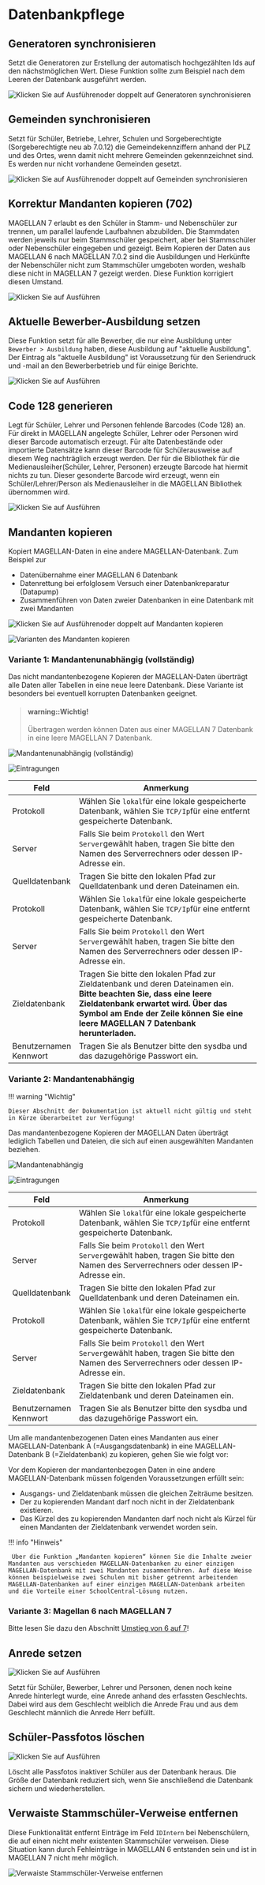 # Datenbankpflege

## Generatoren synchronisieren

Setzt die Generatoren zur Erstellung der automatisch hochgezählten Ids auf den nächstmöglichen Wert. Diese Funktion sollte zum Beispiel nach dem Leeren der Datenbank ausgeführt werden.

![Klicken Sie auf `Ausführen`oder doppelt auf `Generatoren synchronisieren`](/assets/images/magellan.administrator/generatoren.sync.png)

## Gemeinden synchronisieren

Setzt für Schüler, Betriebe, Lehrer, Schulen und Sorgeberechtigte (Sorgeberechtigte neu ab 7.0.12) die Gemeindekennziffern anhand der PLZ und des Ortes, wenn damit nicht mehrere Gemeinden gekennzeichnet sind.
Es werden nur nicht vorhandene Gemeinden gesetzt.

![Klicken Sie auf `Ausführen`oder doppelt auf `Gemeinden synchronisieren`](/assets/images/magellan.administrator/gemeinden.sync.png)

## Korrektur Mandanten kopieren (702)

MAGELLAN 7 erlaubt es den Schüler in Stamm- und Nebenschüler zur trennen, um parallel laufende Laufbahnen abzubilden. Die Stammdaten werden jeweils nur beim Stammschüler gespeichert, aber bei Stammschüler oder Nebenschüler eingegeben und gezeigt.
Beim Kopieren der Daten aus MAGELLAN 6 nach MAGELLAN 7.0.2 sind die Ausbildungen und Herkünfte der Nebenschüler nicht zum Stammschüler umgeboten worden, weshalb diese nicht in MAGELLAN 7 gezeigt werden. Diese Funktion korrigiert diesen Umstand.

![Klicken Sie auf `Ausführen`](/assets/images/magellan.administrator/korrektur.mandant.png)


## Aktuelle Bewerber-Ausbildung setzen

Diese Funktion setzt für alle Bewerber, die nur eine Ausbildung unter `Bewerber > Ausbildung` haben, diese Ausbildung auf "aktuelle Ausbildung". Der Eintrag als "aktuelle Ausbildung" ist Voraussetzung für den Seriendruck und -mail an den Bewerberbetrieb und für einige Berichte.

![Klicken Sie auf `Ausführen`](/assets/images/magellan.administrator/akt.bewerber.png)

## Code 128 generieren

Legt für Schüler, Lehrer und Personen fehlende Barcodes (Code 128) an. Für direkt in MAGELLAN angelegte Schüler, Lehrer oder Personen wird dieser Barcode automatisch erzeugt. Für alte Datenbestände oder importierte Datensätze kann dieser Barcode für Schülerausweise auf diesem Weg nachträglich erzeugt werden.
Der für die Bibliothek für die Medienausleiher(Schüler, Lehrer, Personen) erzeugte Barcode hat hiermit nichts zu tun. Dieser gesonderte Barcode wird erzeugt, wenn ein Schüler/Lehrer/Person als Medienausleiher in die MAGELLAN Bibliothek übernommen wird.

![Klicken Sie auf `Ausführen`](/assets/images/magellan.administrator/code128.png)


## Mandanten kopieren


Kopiert MAGELLAN-Daten in eine andere MAGELLAN-Datenbank. Zum Beispiel zur

* Datenübernahme einer MAGELLAN 6 Datenbank
* Datenrettung bei erfolglosem Versuch einer Datenbankreparatur (Datapump)
* Zusammenführen von Daten zweier Datenbanken in eine Datenbank mit zwei Mandanten

![Klicken Sie auf `Ausführen`oder doppelt auf `Mandanten kopieren`](/assets/images/magellan.administrator/mandanten.kopieren.png)

![Varianten des `Mandanten kopieren`](/assets/images/magellan.administrator/mandanten.kopieren1.png)

### Variante 1: Mandantenunabhängig (vollständig)

Das nicht mandantenbezogene Kopieren der MAGELLAN-Daten überträgt alle Daten aller Tabellen in eine neue leere Datenbank. Diese Variante ist besonders bei eventuell korrupten Datenbanken geeignet.

> #### warning::Wichtig!
>
> Übertragen werden können Daten aus einer MAGELLAN 7 Datenbank in eine leere MAGELLAN 7 Datenbank.

![Mandantenunabhängig (vollständig)](/assets/images/magellan.administrator/mandanten.kopieren2.png)

![Eintragungen](/assets/images/magellan.administrator/mandanten.kopieren3.png)

Feld|Anmerkung
--|--
Protokoll|Wählen Sie `lokal`für eine lokale gespeicherte Datenbank, wählen Sie `TCP/Ip`für eine entfernt gespeicherte Datenbank.
Server|Falls Sie beim `Protokoll` den Wert `Server`gewählt haben, tragen Sie bitte den Namen des Serverrechners oder dessen IP-Adresse ein.
Quelldatenbank|Tragen Sie bitte den lokalen Pfad zur Quelldatenbank und deren Dateinamen ein.
Protokoll|Wählen Sie `lokal`für eine lokale gespeicherte Datenbank, wählen Sie `TCP/Ip`für eine entfernt gespeicherte Datenbank.
Server|Falls Sie beim `Protokoll` den Wert `Server`gewählt haben, tragen Sie bitte den Namen des Serverrechners oder dessen IP-Adresse ein.
Zieldatenbank|Tragen Sie bitte den lokalen Pfad zur Zieldatenbank und deren Dateinamen ein. **Bitte beachten Sie, dass eine leere Zieldatenbank erwartet wird. Über das Symbol am Ende der Zeile können Sie eine leere MAGELLAN 7 Datenbank herunterladen.**
Benutzernamen<br/>Kennwort|Tragen Sie als Benutzer bitte den sysdba und das dazugehörige Passwort ein.

### Variante 2: Mandantenabhängig


!!! warning "Wichtig"

    Dieser Abschnitt der Dokumentation ist aktuell nicht gültig und steht in Kürze überarbeitet zur Verfügung!

Das mandantenbezogene Kopieren der MAGELLAN Daten überträgt lediglich Tabellen und Dateien, die sich auf einen ausgewählten Mandanten beziehen.


![Mandantenabhängig](/assets/images/magellan.administrator/mandanten.kopieren4.png)

![Eintragungen](/assets/images/magellan.administrator/mandanten.kopieren3.png)

Feld|Anmerkung
--|--
Protokoll|Wählen Sie `lokal`für eine lokale gespeicherte Datenbank, wählen Sie `TCP/Ip`für eine entfernt gespeicherte Datenbank.
Server|Falls Sie beim `Protokoll` den Wert `Server`gewählt haben, tragen Sie bitte den Namen des Serverrechners oder dessen IP-Adresse ein.
Quelldatenbank|Tragen Sie bitte den lokalen Pfad zur Quelldatenbank und deren Dateinamen ein.
Protokoll|Wählen Sie `lokal`für eine lokale gespeicherte Datenbank, wählen Sie `TCP/Ip`für eine entfernt gespeicherte Datenbank.
Server|Falls Sie beim `Protokoll` den Wert `Server`gewählt haben, tragen Sie bitte den Namen des Serverrechners oder dessen IP-Adresse ein.
Zieldatenbank|Tragen Sie bitte den lokalen Pfad zur Zieldatenbank und deren Dateinamen ein. 
Benutzernamen<br/>Kennwort|Tragen Sie als Benutzer bitte den sysdba und das dazugehörige Passwort ein.

Um alle mandantenbezogenen Daten eines Mandanten aus einer MAGELLAN-Datenbank A (=Ausgangsdatenbank) in eine MAGELLAN-Datenbank B (=Zieldatenbank) zu kopieren, gehen Sie wie folgt vor:


Vor dem Kopieren der mandantenbezogen Daten in eine andere MAGELLAN-Datenbank müssen folgenden Voraussetzungen erfüllt sein:

* Ausgangs- und Zieldatenbank müssen die gleichen Zeiträume besitzen.
* Der zu kopierenden Mandant darf noch nicht in der Zieldatenbank existieren.
* Das Kürzel des zu kopierenden Mandanten darf noch nicht als Kürzel für einen Mandanten der Zieldatenbank verwendet worden sein.

!!! info "Hinweis"

     Über die Funktion „Mandanten kopieren“ können Sie die Inhalte zweier Mandanten aus verschieden MAGELLAN-Datenbanken zu einer einzigen MAGELLAN-Datenbank mit zwei Mandanten zusammenführen. Auf diese Weise können beispielweise zwei Schulen mit bisher getrennt arbeitenden MAGELLAN-Datenbanken auf einer einzigen MAGELLAN-Datenbank arbeiten und die Vorteile einer SchoolCentral-Lösung nutzen.


### Variante 3: Magellan 6 nach MAGELLAN 7

Bitte lesen Sie dazu den Abschnitt [Umstieg von 6 auf 7](https://doc.magellan7.stueber.de/schulverwaltung/installation/umstieg-von-6-auf-7)!

## Anrede setzen

![Klicken Sie auf `Ausführen`](/assets/images/magellan.administrator/anreden.setzen.png)

Setzt für Schüler, Bewerber, Lehrer und Personen, denen noch keine Anrede hinterlegt wurde, eine Anrede anhand des erfassten Geschlechts.
Dabei wird aus dem Geschlecht weiblich die Anrede Frau und aus dem Geschlecht männlich die Anrede Herr befüllt.

## Schüler-Passfotos löschen

![Klicken Sie auf `Ausführen`](/assets/images/magellan.administrator/passfoto.loeschen.png)

Löscht alle Passfotos inaktiver Schüler aus der Datenbank heraus.
Die Größe der Datenbank reduziert sich, wenn Sie anschließend die Datenbank sichern und wiederherstellen.

## Verwaiste Stammschüler-Verweise entfernen

Diese Funktionalität entfernt Einträge im Feld `IDIntern` bei Nebenschülern, die auf einen nicht mehr existenten Stammschüler verweisen. Diese Situation kann durch Fehleinträge in MAGELLAN 6 entstanden sein und ist in MAGELLAN 7 nicht mehr möglich.

![Verwaiste Stammschüler-Verweise entfernen](/assets/images/magellan.administrator/verwaiste.eintraege.png)